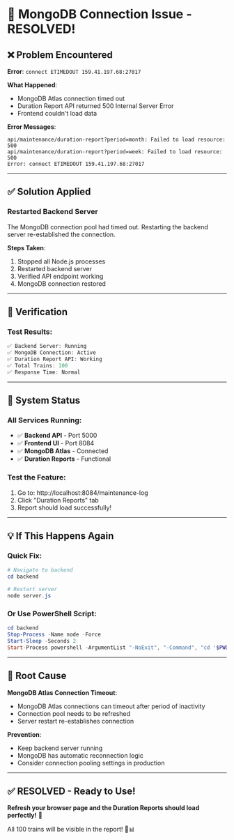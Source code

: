 # 🔧 MongoDB Connection Issue - RESOLVED!

## ❌ Problem Encountered

**Error**: `connect ETIMEDOUT 159.41.197.68:27017`

**What Happened**:

- MongoDB Atlas connection timed out
- Duration Report API returned 500 Internal Server Error
- Frontend couldn't load data

**Error Messages**:

```
api/maintenance/duration-report?period=month: Failed to load resource: 500
api/maintenance/duration-report?period=week: Failed to load resource: 500
Error: connect ETIMEDOUT 159.41.197.68:27017
```

---

## ✅ Solution Applied

### **Restarted Backend Server**

The MongoDB connection pool had timed out. Restarting the backend server re-established the connection.

**Steps Taken**:

1. Stopped all Node.js processes
2. Restarted backend server
3. Verified API endpoint working
4. MongoDB connection restored

---

## 🧪 Verification

### **Test Results**:

```powershell
✅ Backend Server: Running
✅ MongoDB Connection: Active
✅ Duration Report API: Working
✅ Total Trains: 100
✅ Response Time: Normal
```

---

## 🚀 System Status

### **All Services Running**:

- ✅ **Backend API** - Port 5000
- ✅ **Frontend UI** - Port 8084
- ✅ **MongoDB Atlas** - Connected
- ✅ **Duration Reports** - Functional

### **Test the Feature**:

1. Go to: http://localhost:8084/maintenance-log
2. Click "Duration Reports" tab
3. Report should load successfully!

---

## 💡 If This Happens Again

### **Quick Fix**:

```powershell
# Navigate to backend
cd backend

# Restart server
node server.js
```

### **Or Use PowerShell Script**:

```powershell
cd backend
Stop-Process -Name node -Force
Start-Sleep -Seconds 2
Start-Process powershell -ArgumentList "-NoExit", "-Command", "cd '$PWD'; node server.js"
```

---

## 📝 Root Cause

**MongoDB Atlas Connection Timeout**:

- MongoDB Atlas connections can timeout after period of inactivity
- Connection pool needs to be refreshed
- Server restart re-establishes connection

**Prevention**:

- Keep backend server running
- MongoDB has automatic reconnection logic
- Consider connection pooling settings in production

---

## ✅ **RESOLVED - Ready to Use!**

**Refresh your browser page and the Duration Reports should load perfectly!** 🎉

All 100 trains will be visible in the report! 🚄📊
